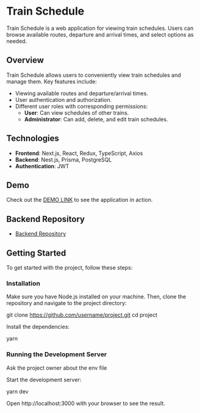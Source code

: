 # Train Schedule

Train Schedule is a web application for viewing train schedules. Users can browse available routes, departure and arrival times, and select options as needed.

## Overview

Train Schedule allows users to conveniently view train schedules and manage them. Key features include:

- Viewing available routes and departure/arrival times.
- User authentication and authorization.
- Different user roles with corresponding permissions:
  - **User**: Can view schedules of other trains.
  - **Administrator**: Can add, delete, and edit train schedules.

## Technologies

- **Frontend**: Next.js, React, Redux, TypeScript, Axios
- **Backend**: Nest.js, Prisma, PostgreSQL
- **Authentication**: JWT

## Demo

Check out the [DEMO LINK](https://fe-train-schedule.vercel.app/) to see the application in action.

## Backend Repository

- [Backend Repository](https://github.com/Nazarii98/be-train-schedule)

## Getting Started

To get started with the project, follow these steps:

### Installation

Make sure you have Node.js installed on your machine. Then, clone the repository and navigate to the project directory:

git clone https://github.com/username/project.git
cd project

Install the dependencies:

yarn

### Running the Development Server

Ask the project owner about the env file 

Start the development server:

yarn dev

Open http://localhost:3000 with your browser to see the result.

